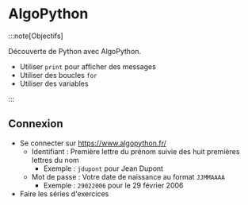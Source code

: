 # AlgoPython

:::note[Objectifs]

Découverte de Python avec AlgoPython.

- Utiliser `print` pour afficher des messages
- Utiliser des boucles `for`
- Utiliser des variables

:::

## Connexion

- Se connecter sur https://www.algopython.fr/
  - Identifiant : Première lettre du prénom suivie des huit premières lettres du nom
    - Exemple : `jdupont` pour Jean Dupont
  - Mot de passe : Votre date de naissance au format `JJMMAAAA`
    - Exemple : `29022006` pour le 29 février 2006
- Faire les séries d'exercices
